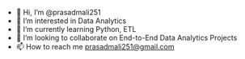 - 👋 Hi, I’m @prasadmali251
- 👀 I’m interested in Data Analytics
- 🌱 I’m currently learning Python, ETL
- 💞️ I’m looking to collaborate on End-to-End Data Analytics Projects
- 📫 How to reach me prasadmali251@gmail.com 
  

<!---
prasadmali251/prasadmali251 is a ✨ special ✨ repository because its `README.md` (this file) appears on your GitHub profile.
You can click the Preview link to take a look at your changes.
--->

